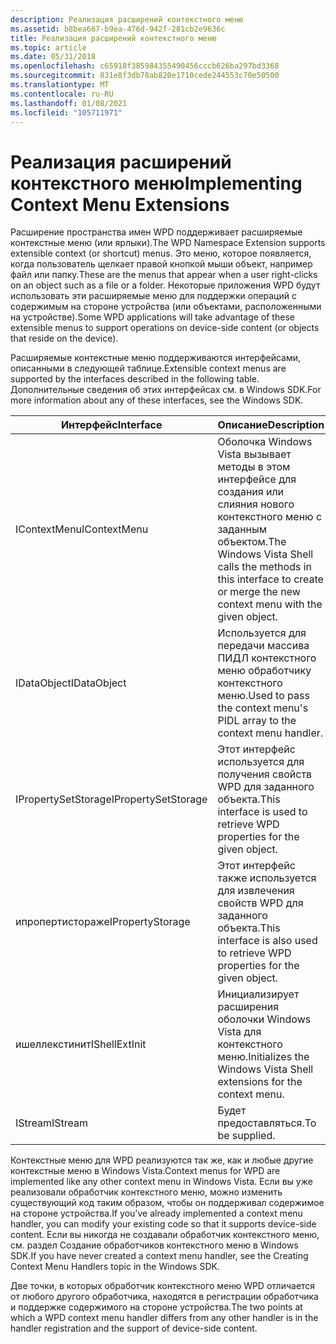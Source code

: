 ```yaml
---
description: Реализация расширений контекстного меню
ms.assetid: b8bea667-b9ea-476d-942f-281cb2e9636c
title: Реализация расширений контекстного меню
ms.topic: article
ms.date: 05/31/2018
ms.openlocfilehash: c65918f385984355490456cccb626ba297bd3368
ms.sourcegitcommit: 831e8f3db78ab820e1710cede244553c70e50500
ms.translationtype: MT
ms.contentlocale: ru-RU
ms.lasthandoff: 01/08/2021
ms.locfileid: "105711971"
---
```

# <a name="implementing-context-menu-extensions"></a><span data-ttu-id="050d9-103">Реализация расширений контекстного меню</span><span class="sxs-lookup"><span data-stu-id="050d9-103">Implementing Context Menu Extensions</span></span>

<span data-ttu-id="050d9-104">Расширение пространства имен WPD поддерживает расширяемые контекстные меню (или ярлыки).</span><span class="sxs-lookup"><span data-stu-id="050d9-104">The WPD Namespace Extension supports extensible context (or shortcut) menus.</span></span> <span data-ttu-id="050d9-105">Это меню, которое появляется, когда пользователь щелкает правой кнопкой мыши объект, например файл или папку.</span><span class="sxs-lookup"><span data-stu-id="050d9-105">These are the menus that appear when a user right-clicks on an object such as a file or a folder.</span></span> <span data-ttu-id="050d9-106">Некоторые приложения WPD будут использовать эти расширяемые меню для поддержки операций с содержимым на стороне устройства (или объектами, расположенными на устройстве).</span><span class="sxs-lookup"><span data-stu-id="050d9-106">Some WPD applications will take advantage of these extensible menus to support operations on device-side content (or objects that reside on the device).</span></span>

<span data-ttu-id="050d9-107">Расширяемые контекстные меню поддерживаются интерфейсами, описанными в следующей таблице.</span><span class="sxs-lookup"><span data-stu-id="050d9-107">Extensible context menus are supported by the interfaces described in the following table.</span></span> <span data-ttu-id="050d9-108">Дополнительные сведения об этих интерфейсах см. в Windows SDK.</span><span class="sxs-lookup"><span data-stu-id="050d9-108">For more information about any of these interfaces, see the Windows SDK.</span></span>



| <span data-ttu-id="050d9-109">Интерфейс</span><span class="sxs-lookup"><span data-stu-id="050d9-109">Interface</span></span>           | <span data-ttu-id="050d9-110">Описание</span><span class="sxs-lookup"><span data-stu-id="050d9-110">Description</span></span>                                                                                                                |
|---------------------|----------------------------------------------------------------------------------------------------------------------------|
| <span data-ttu-id="050d9-111">IContextMenu</span><span class="sxs-lookup"><span data-stu-id="050d9-111">IContextMenu</span></span>        | <span data-ttu-id="050d9-112">Оболочка Windows Vista вызывает методы в этом интерфейсе для создания или слияния нового контекстного меню с заданным объектом.</span><span class="sxs-lookup"><span data-stu-id="050d9-112">The Windows Vista Shell calls the methods in this interface to create or merge the new context menu with the given object.</span></span> |
| <span data-ttu-id="050d9-113">IDataObject</span><span class="sxs-lookup"><span data-stu-id="050d9-113">IDataObject</span></span>         | <span data-ttu-id="050d9-114">Используется для передачи массива ПИДЛ контекстного меню обработчику контекстного меню.</span><span class="sxs-lookup"><span data-stu-id="050d9-114">Used to pass the context menu's PIDL array to the context menu handler.</span></span>                                                    |
| <span data-ttu-id="050d9-115">IPropertySetStorage</span><span class="sxs-lookup"><span data-stu-id="050d9-115">IPropertySetStorage</span></span> | <span data-ttu-id="050d9-116">Этот интерфейс используется для получения свойств WPD для заданного объекта.</span><span class="sxs-lookup"><span data-stu-id="050d9-116">This interface is used to retrieve WPD properties for the given object.</span></span>                                                    |
| <span data-ttu-id="050d9-117">ипропертистораже</span><span class="sxs-lookup"><span data-stu-id="050d9-117">IPropertyStorage</span></span>    | <span data-ttu-id="050d9-118">Этот интерфейс также используется для извлечения свойств WPD для заданного объекта.</span><span class="sxs-lookup"><span data-stu-id="050d9-118">This interface is also used to retrieve WPD properties for the given object.</span></span>                                               |
| <span data-ttu-id="050d9-119">ишеллекстинит</span><span class="sxs-lookup"><span data-stu-id="050d9-119">IShellExtInit</span></span>       | <span data-ttu-id="050d9-120">Инициализирует расширения оболочки Windows Vista для контекстного меню.</span><span class="sxs-lookup"><span data-stu-id="050d9-120">Initializes the Windows Vista Shell extensions for the context menu.</span></span>                                                       |
| <span data-ttu-id="050d9-121">IStream</span><span class="sxs-lookup"><span data-stu-id="050d9-121">IStream</span></span>             | <span data-ttu-id="050d9-122">Будет предоставляться.</span><span class="sxs-lookup"><span data-stu-id="050d9-122">To be supplied.</span></span>                                                                                                            |



 

<span data-ttu-id="050d9-123">Контекстные меню для WPD реализуются так же, как и любые другие контекстные меню в Windows Vista.</span><span class="sxs-lookup"><span data-stu-id="050d9-123">Context menus for WPD are implemented like any other context menu in Windows Vista.</span></span> <span data-ttu-id="050d9-124">Если вы уже реализовали обработчик контекстного меню, можно изменить существующий код таким образом, чтобы он поддерживал содержимое на стороне устройства.</span><span class="sxs-lookup"><span data-stu-id="050d9-124">If you've already implemented a context menu handler, you can modify your existing code so that it supports device-side content.</span></span> <span data-ttu-id="050d9-125">Если вы никогда не создавали обработчик контекстного меню, см. раздел Создание обработчиков контекстного меню в Windows SDK.</span><span class="sxs-lookup"><span data-stu-id="050d9-125">If you have never created a context menu handler, see the Creating Context Menu Handlers topic in the Windows SDK.</span></span>

<span data-ttu-id="050d9-126">Две точки, в которых обработчик контекстного меню WPD отличается от любого другого обработчика, находятся в регистрации обработчика и поддержке содержимого на стороне устройства.</span><span class="sxs-lookup"><span data-stu-id="050d9-126">The two points at which a WPD context menu handler differs from any other handler is in the handler registration and the support of device-side content.</span></span>

 

 



